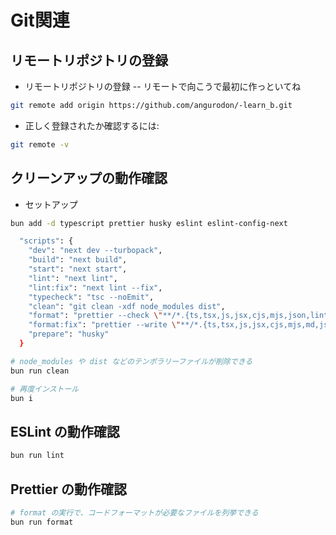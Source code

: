 # Git関連

## リモートリポジトリの登録

- リモートリポジトリの登録
  -- リモートで向こうで最初に作っといてね

```zsh
git remote add origin https://github.com/angurodon/-learn_b.git
```

- 正しく登録されたか確認するには:

```zsh
git remote -v
```

## クリーンアップの動作確認

- セットアップ

```zsh
bun add -d typescript prettier husky eslint eslint-config-next
```

```zsh
  "scripts": {
    "dev": "next dev --turbopack",
    "build": "next build",
    "start": "next start",
    "lint": "next lint",
    "lint:fix": "next lint --fix",
    "typecheck": "tsc --noEmit",
    "clean": "git clean -xdf node_modules dist",
    "format": "prettier --check \"**/*.{ts,tsx,js,jsx,cjs,mjs,json,lintstagedrc,yml,yaml}\"",
    "format:fix": "prettier --write \"**/*.{ts,tsx,js,jsx,cjs,mjs,md,json,lintstagedrc,yml,yaml}\"",
    "prepare": "husky"
  }
```

```zsh
# node_modules や dist などのテンポラリーファイルが削除できる
bun run clean

# 再度インストール
bun i
```

## ESLint の動作確認

```zsh
bun run lint
```

## Prettier の動作確認

```zsh
# format の実行で、コードフォーマットが必要なファイルを列挙できる
bun run format
```
